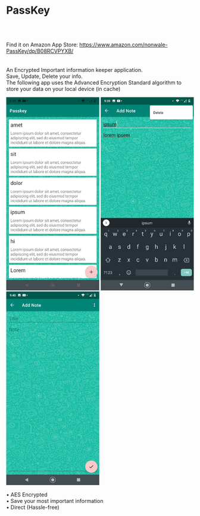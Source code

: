 # PassKey
<br>
<br>

Find it on Amazon App Store: https://www.amazon.com/nonwale-PassKey/dp/B08RCVPYXB/   <br>
<br>
<br>
An Encrypted Important information keeper application.  
Save, Update, Delete your info.<br>
The following app uses the Advanced Encryption Standard algorithm to store your data on your local device (in cache)




<img src="WhatsApp Image 2021-01-02 at 9.40.28 PM (2).jpeg" width=250>
<img src="WhatsApp Image 2021-01-02 at 9.40.28 PM (1).jpeg" width=250>
<img src="WhatsApp Image 2021-01-02 at 9.40.28 PM.jpeg" width=250>







• AES Encrypted<br>
• Save your most important information<br>
• Direct (Hassle-free)
